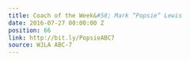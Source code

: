 ```yaml
---
title: Coach of the Week&#58; Mark “Popsie” Lewis
date: 2016-07-27 00:00:00 Z
position: 66
link: http://bit.ly/PopsieABC7
source: WJLA ABC-7
---
```



